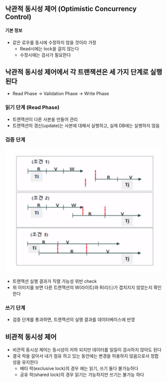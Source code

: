 ## 낙관적 동시성 제어 (Optimistic Concurrency Control)

#### 기본 정보

- 같은 로우를 동시에 수정하지 않을 것이라 가정
    - Read시에는 lock을 걸지 않는다
    - 수정시에는 검사가 필요한다

## 낙관적 동시성 제어에서 각 트랜잭션은 세 가지 단계로 실행 된다

- Read Phase -> Validation Phase -> Write Phase

### 읽기 단계 (Read Phase)

- 트랜잭션이 다른 사본을 만들어 관리
- 트랜잭션의 갱신(update)는 사본에 대해서 실행하고, 실제 DB에는 실행하지 않음

### 검증 단계

<img src = "./img/10.png" width = "500" height = "400">

- 트랜잭션 실행 결과가 직렬 가능성 위반 check
- 위 이미지를 보면 다른 트랜잭션의 W(라이트)와 R(리드)가 겹치지지 않았는지 확인한다

### 쓰기 단계

- 검증 단계를 통과하면, 트랜잭션의 실행 결과를 데이터베이스에 반영

## 비관적 동시성 제어
- 비관적 동시성 제어는 동시성이 저하 되지만 데이터를 일일이 검사하지 않아도 된다
- 결국 락을 갈아서 내가 점유 하고 있는 동안에는 변경을 허용하지 않음으로서 정합성을 유지한다
  - 배타 락(exclusive lock)의 경우 에는 읽기, 쓰기 둘다 불가능하다
  - 공유 락(shared lock)의 경우 읽기는 가능하지만 쓰기는 불가능 하다 